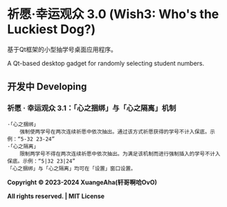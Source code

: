 # 祈愿·幸运观众 3.0 (Wish3: Who's the Luckiest Dog?)

基于Qt框架的小型抽学号桌面应用程序。

A Qt-based desktop gadget for randomly selecting student numbers.

## 开发中 Developing

### 祈愿 · 幸运观众 3.1：「心之捆绑」与「心之隔离」机制
    ·「心之捆绑」
        强制使两学号在两次连续祈愿中依次抽出。通过该方式祈愿获得的学号不计入保底。示例：“5-32 23-24”
    ·「心之隔离」
        限制两学号不得在两次连续祈愿中依次抽出。为满足该机制而进行强制插入的学号不计入保底。示例：“5|32 23|24”
    「心之捆绑」与「心之隔离」均可在「设置」窗口设置。


**Copyright © 2023-2024 XuangeAha(轩哥啊哈OvO)**

**All rights reserved. | MIT License**
